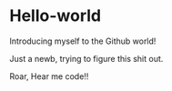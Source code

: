 # Hello-world
Introducing myself to the Github world!

Just a newb, trying to figure this shit out.

Roar, Hear me code!!

